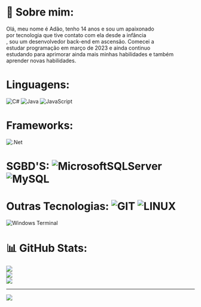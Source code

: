 # 💫 Sobre mim:
Olá, meu nome é Adão, tenho 14 anos e sou um apaixonado<br>por tecnologia que tive contato com ela desde a infância<br>, sou um desenvolvedor back-end em ascensão. Comecei a <br>estudar programação em março de 2023 e ainda continuo<br>estudando para aprimorar ainda mais minhas habilidades e também<br> aprender novas habilidades.


# Linguagens:
![C#](https://img.shields.io/badge/c%23-%23239120.svg?style=for-the-badge&logo=c-sharp&logoColor=white) 
![Java](https://img.shields.io/badge/java-%23ED8B00.svg?style=for-the-badge&logo=openjdk&logoColor=white)
![JavaScript](https://img.shields.io/badge/javascript-%23323330.svg?style=for-the-badge&logo=javascript&logoColor=%23F7DF1E)
# Frameworks:
![.Net](https://img.shields.io/badge/.NET-5C2D91?style=for-the-badge&logo=.net&logoColor=white) 
# SGBD'S: ![MicrosoftSQLServer](https://img.shields.io/badge/Microsoft%20SQL%20Server-CC2927?style=for-the-badge&logo=microsoft%20sql%20server&logoColor=white) ![MySQL](https://img.shields.io/badge/mysql-%2300000f.svg?style=for-the-badge&logo=mysql&logoColor=white)
# Outras Tecnologias: ![GIT](https://img.shields.io/badge/Git-fc6d26?style=for-the-badge&logo=git&logoColor=white) ![LINUX](https://img.shields.io/badge/Linux-FCC624?style=for-the-badge&logo=linux&logoColor=black)
![Windows Terminal](https://img.shields.io/badge/Windows%20Terminal-%234D4D4D.svg?style=for-the-badge&logo=windows-terminal&logoColor=white)
# 📊 GitHub Stats:
![](https://github-readme-stats.vercel.app/api?username=AdaoFerreira&theme=radical&hide_border=false&include_all_commits=true&count_private=true)<br/>
![](https://github-readme-streak-stats.herokuapp.com/?user=AdaoFerreira&theme=radical&hide_border=false)<br/>
![](https://github-readme-stats.vercel.app/api/top-langs/?username=AdaoFerreira&theme=radical&hide_border=false&include_all_commits=true&count_private=true&layout=compact)

---
[![](https://visitcount.itsvg.in/api?id=AdaoFerreira&icon=0&color=11)](https://visitcount.itsvg.in)

<!-- Proudly created with GPRM ( https://gprm.itsvg.in ) -->
